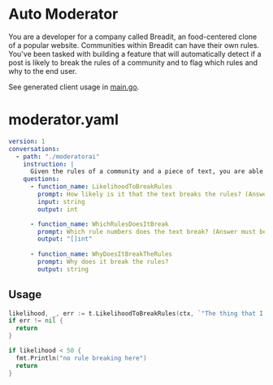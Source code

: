 # Auto Moderator

You are a developer for a company called Breadit, an food-centered clone of a popular website. Communities within Breadit can have their own rules. You've been tasked with building a feature that will automatically detect if a post is likely to break the rules of a community and to flag which rules and why to the end user.

See generated client usage in [main.go](https://github.com/troylelandshields/hardconversations/blob/main/samples/moderator/main.go).

# moderator.yaml

```yaml
version: 1
conversations:
  - path: "./moderatorai"
    instruction: |
      Given the rules of a community and a piece of text, you are able to determine how likely it is that the text breaks the rules.
    questions:
      - function_name: LikelihoodToBreakRules
        prompt: How likely is it that the text breaks the rules? (Answer must be an integer between 0 and 100)
        input: string
        output: int

      - function_name: WhichRulesDoesItBreak
        prompt: Which rule numbers does the text break? (Answer must be a comma-separated list of integers)
        output: "[]int"
        
      - function_name: WhyDoesItBreakTheRules
        prompt: Why does it break the rules?
        output: string
```

## Usage

```go
likelihood, _, err := t.LikelihoodToBreakRules(ctx, `"The thing that I love about Fight Club posting pictures online."`)
if err != nil {
  return
}

if likelihood < 50 {
  fmt.Println("no rule breaking here")
  return
}
  ```
